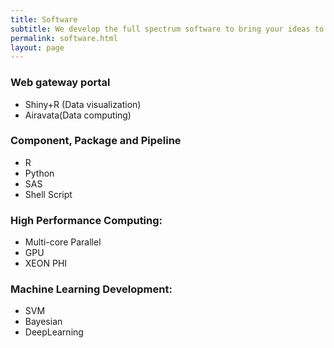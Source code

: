 ```yaml
---
title: Software 
subtitle: We develop the full spectrum software to bring your ideas to the people
permalink: software.html
layout: page
---
```


### Web gateway portal
- Shiny+R (Data visualization)
- Airavata(Data computing)

### Component, Package and Pipeline
- R
- Python 
- SAS
- Shell Script

### High Performance Computing:
- Multi-core Parallel
- GPU
- XEON PHI

### Machine Learning Development:
- SVM
- Bayesian
- DeepLearning
